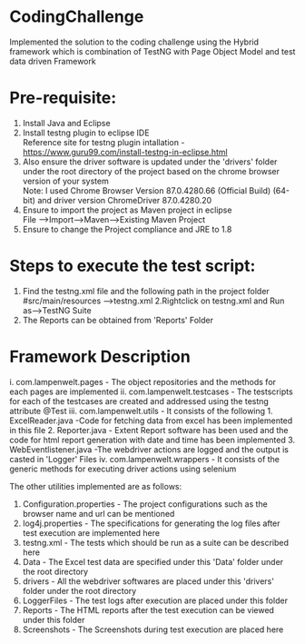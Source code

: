 # CodingChallenge
Implemented the solution to the coding challenge using the Hybrid framework which is combination of TestNG with Page Object Model and test data driven Framework

# Pre-requisite:
1. Install Java and Eclipse
2. Install testng plugin to eclipse IDE <br />
Reference site for testng plugin intallation - https://www.guru99.com/install-testng-in-eclipse.html
3. Also ensure the driver software is updated under the 'drivers' folder under the root directory of the project based on the chrome browser version of your system <br />
Note: I used Chrome Browser Version 87.0.4280.66 (Official Build) (64-bit) and driver version ChromeDriver 87.0.4280.20
4. Ensure to import the project as Maven project in eclipse  <br />
File -->Import-->Maven-->Existing Maven Project
5. Ensure to change the Project compliance and JRE to 1.8

# Steps to execute the test script:
1. Find the testng.xml file and the following path in the project folder
    #src/main/resources -->testng.xml
2.Rightclick on testng.xml and Run as-->TestNG Suite
3. The Reports can be obtained from 'Reports' Folder

# Framework Description
i. com.lampenwelt.pages - The object repositories and the methods for each pages are implemented
ii. com.lampenwelt.testcases - The testscripts for each of the testcases are created and addressed using the testng attribute @Test
iii. com.lampenwelt.utils - It consists of the following
     1. ExcelReader.java -Code for fetching data from excel has been implemented in this file
     2. Reporter.java - Extent Report software has been used and the code for html report generation with date and time has been implemented
     3. WebEventlistener.java -The webdriver actions are logged and the output is casted in 'Logger' Files
iv. com.lampenwelt.wrappers - It consists of the generic methods for executing driver actions using selenium

The other utilities implemented are as follows:
1. Configuration.properties - The project configurations such as the browser name and url can be mentioned
2. log4j.properties - The specifications for generating the log files after test execution are implemented here
3. testng.xml - The tests which should be run as a suite can be described here
4. Data - The Excel test data are specified under this 'Data' folder under the root directory
5. drivers - All the webdriver softwares are placed under this 'drivers' folder under the root directory
6. LoggerFiles - The test logs after execution are placed under this folder
7. Reports - The HTML reports after the test execution can be viewed under this folder
8. Screenshots - The Screenshots during test execution are placed here





